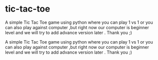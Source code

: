 # tic-tac-toe
A simple Tic Tac Toe game using python where you can play 1 vs 1 or you can also play against computer ,but right now  our computer is beginner level and we will try to add advance version later . Thank you ;)

A simple Tic Tac Toe game using python where you can play 1 vs 1 or you can also play against computer ,but right now our computer is beginner level and we will try to add advance version later . Thank you ;)
